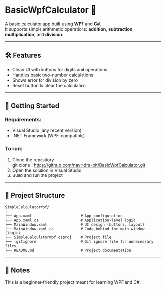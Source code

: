 # BasicWpfCalculator 🧮

A basic calculator app built using **WPF** and **C#**.  
It supports simple arithmetic operations: **addition**, **subtraction**, **multiplication**, and **division**.

---

## 🛠 Features
- Clean UI with buttons for digits and operations
- Handles basic two-number calculations
- Shows error for division by zero
- Reset button to clear the calculation

---

## 🚀 Getting Started

### Requirements:
- Visual Studio (any recent version)
- .NET Framework (WPF-compatible)

### To run:
1. Clone the repository  
git clone : https://github.com/navindra-bit/BasicWpfCalculator.git
2. Open the solution in Visual Studio  
3. Build and run the project

---

## 📁 Project Structure
```
SimpleCalculatorWpf/
│
├── App.xaml                      # App configuration
├── App.xaml.cs                   # Application-level logic
├── MainWindow.xaml               # UI design (buttons, layout)
├── MainWindow.xaml.cs            # Code-behind for main window (logic)
├── SimpleCalculatorWpf.csproj    # Project file
├── .gitignore                    # Git ignore file for unnecessary files
├── README.md                     # Project documentation

```
---

## 📝 Notes
This is a beginner-friendly project meant for learning WPF and C#.  
